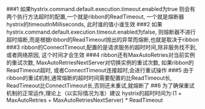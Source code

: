###1 
    如果hystrix.command.default.execution.timeout.enabled为true 
     则会有两个执行方法超时的配置,一个就是ribbon的ReadTimeout,
     一个就是熔断器hystrix的timeoutInMilliseconds, 此时谁的值小谁生效
###2 
    如果hystrix.command.default.execution.timeout.enabled为false,
    则熔断器不进行超时熔断,而是根据ribbon的ReadTimeout抛出的异常而熔断,也就是取决于ribbon
###3 
    ribbon的ConnectTimeout,配置的是请求服务的超时时间,除非服务找不到,或者网络原因,
    这个时间才会生效
###4 
    ribbon还有MaxAutoRetries对当前实例的重试次数,
    MaxAutoRetriesNextServer对切换实例的重试次数, 如果ribbon的ReadTimeout超时,
    或者ConnectTimeout连接超时,会进行重试操作
###5 
    由于ribbon的重试机制,通常熔断的超时时间需要配置的比ReadTimeout长,
    ReadTimeout比ConnectTimeout长,否则还未重试,就熔断了
##6 
    为了确保重试机制的正常运作,理论上（以实际情况为准）建议
    hystrix的超时时间为:(1 + MaxAutoRetries + MaxAutoRetriesNextServer) * ReadTimeout
